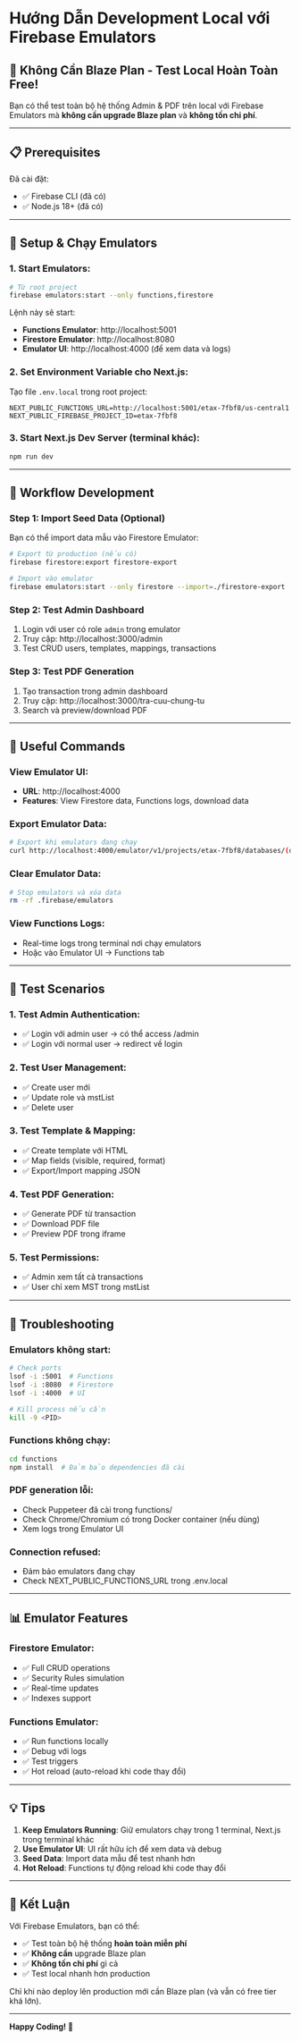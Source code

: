 # Hướng Dẫn Development Local với Firebase Emulators

## 🎯 Không Cần Blaze Plan - Test Local Hoàn Toàn Free!

Bạn có thể test toàn bộ hệ thống Admin & PDF trên local với Firebase Emulators mà **không cần upgrade Blaze plan** và **không tốn chi phí**.

---

## 📋 Prerequisites

Đã cài đặt:
- ✅ Firebase CLI (đã có)
- ✅ Node.js 18+ (đã có)

---

## 🚀 Setup & Chạy Emulators

### 1. Start Emulators:

```bash
# Từ root project
firebase emulators:start --only functions,firestore
```

Lệnh này sẽ start:
- **Functions Emulator**: http://localhost:5001
- **Firestore Emulator**: http://localhost:8080
- **Emulator UI**: http://localhost:4000 (để xem data và logs)

### 2. Set Environment Variable cho Next.js:

Tạo file `.env.local` trong root project:

```env
NEXT_PUBLIC_FUNCTIONS_URL=http://localhost:5001/etax-7fbf8/us-central1
NEXT_PUBLIC_FIREBASE_PROJECT_ID=etax-7fbf8
```

### 3. Start Next.js Dev Server (terminal khác):

```bash
npm run dev
```

---

## 📝 Workflow Development

### Step 1: Import Seed Data (Optional)

Bạn có thể import data mẫu vào Firestore Emulator:

```bash
# Export từ production (nếu có)
firebase firestore:export firestore-export

# Import vào emulator
firebase emulators:start --only firestore --import=./firestore-export
```

### Step 2: Test Admin Dashboard

1. Login với user có role `admin` trong emulator
2. Truy cập: http://localhost:3000/admin
3. Test CRUD users, templates, mappings, transactions

### Step 3: Test PDF Generation

1. Tạo transaction trong admin dashboard
2. Truy cập: http://localhost:3000/tra-cuu-chung-tu
3. Search và preview/download PDF

---

## 🔧 Useful Commands

### View Emulator UI:
- **URL**: http://localhost:4000
- **Features**: View Firestore data, Functions logs, download data

### Export Emulator Data:
```bash
# Export khi emulators đang chạy
curl http://localhost:4000/emulator/v1/projects/etax-7fbf8/databases/(default)/data
```

### Clear Emulator Data:
```bash
# Stop emulators và xóa data
rm -rf .firebase/emulators
```

### View Functions Logs:
- Real-time logs trong terminal nơi chạy emulators
- Hoặc vào Emulator UI → Functions tab

---

## 🧪 Test Scenarios

### 1. Test Admin Authentication:
- ✅ Login với admin user → có thể access /admin
- ✅ Login với normal user → redirect về login

### 2. Test User Management:
- ✅ Create user mới
- ✅ Update role và mstList
- ✅ Delete user

### 3. Test Template & Mapping:
- ✅ Create template với HTML
- ✅ Map fields (visible, required, format)
- ✅ Export/Import mapping JSON

### 4. Test PDF Generation:
- ✅ Generate PDF từ transaction
- ✅ Download PDF file
- ✅ Preview PDF trong iframe

### 5. Test Permissions:
- ✅ Admin xem tất cả transactions
- ✅ User chỉ xem MST trong mstList

---

## 🐛 Troubleshooting

### Emulators không start:
```bash
# Check ports
lsof -i :5001  # Functions
lsof -i :8080  # Firestore
lsof -i :4000  # UI

# Kill process nếu cần
kill -9 <PID>
```

### Functions không chạy:
```bash
cd functions
npm install  # Đảm bảo dependencies đã cài
```

### PDF generation lỗi:
- Check Puppeteer đã cài trong functions/
- Check Chrome/Chromium có trong Docker container (nếu dùng)
- Xem logs trong Emulator UI

### Connection refused:
- Đảm bảo emulators đang chạy
- Check NEXT_PUBLIC_FUNCTIONS_URL trong .env.local

---

## 📊 Emulator Features

### Firestore Emulator:
- ✅ Full CRUD operations
- ✅ Security Rules simulation
- ✅ Real-time updates
- ✅ Indexes support

### Functions Emulator:
- ✅ Run functions locally
- ✅ Debug với logs
- ✅ Test triggers
- ✅ Hot reload (auto-reload khi code thay đổi)

---

## 💡 Tips

1. **Keep Emulators Running**: Giữ emulators chạy trong 1 terminal, Next.js trong terminal khác
2. **Use Emulator UI**: UI rất hữu ích để xem data và debug
3. **Seed Data**: Import data mẫu để test nhanh hơn
4. **Hot Reload**: Functions tự động reload khi code thay đổi

---

## 🎉 Kết Luận

Với Firebase Emulators, bạn có thể:
- ✅ Test toàn bộ hệ thống **hoàn toàn miễn phí**
- ✅ **Không cần** upgrade Blaze plan
- ✅ **Không tốn chi phí** gì cả
- ✅ Test local nhanh hơn production

Chỉ khi nào deploy lên production mới cần Blaze plan (và vẫn có free tier khá lớn).

---

**Happy Coding! 🚀**

